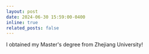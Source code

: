 ```yaml
---
layout: post
date: 2024-06-30 15:59:00-0400
inline: true
related_posts: false
---
```


I obtained my Master's degree from Zhejiang University!